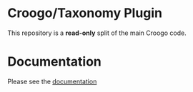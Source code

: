 # Croogo/Taxonomy Plugin

This repository is a **read-only** split of the main Croogo code.

# Documentation

Please see the [documentation](http://docs.croogo.org/3.0)
